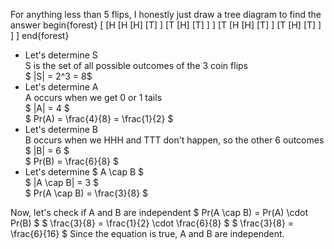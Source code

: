For anything less than 5 flips, I honestly just draw a tree diagram to find the answer
begin{forest}
[
[H
[H
[H]
[T]
]
[T
[H]
[T]
]
]
[T
[H
[H]
[T]
]
[T
[H]
[T]
]
]
]
end{forest}

<ul>
<li> Let's determine S <br/> 
S is the set of all possible outcomes of the 3 coin flips <br/> 
$ |S| = 2^3 = 8$
	<li> Let's determine A <br/> 
	      A occurs when we get 0 or 1 tails <br/> 
	      $ |A| = 4 $ <br/> 
	      $ Pr(A) = \frac{4}{8} = \frac{1}{2} $
	<li> Let's determine B <br/> 
	      B occurs when we HHH and TTT don't happen, so the other 6 outcomes <br/> 
	      $ |B| = 6 $ <br/> 
	      $ Pr(B) = \frac{6}{8} $
	<li> Let's determine $ A \cap B $ <br/> 
	      $ |A \cap B| = 3 $ <br/> 
	      $ Pr(A \cap B) = \frac{3}{8} $
</ul>
Now, let's check if A and B are independent 
$ Pr(A \cap B) = Pr(A) \cdot Pr(B) $ 
$ \frac{3}{8} = \frac{1}{2} \cdot \frac{6}{8} $ 
$ \frac{3}{8} = \frac{6}{16} $ 
Since the equation is true, A and B are independent.
